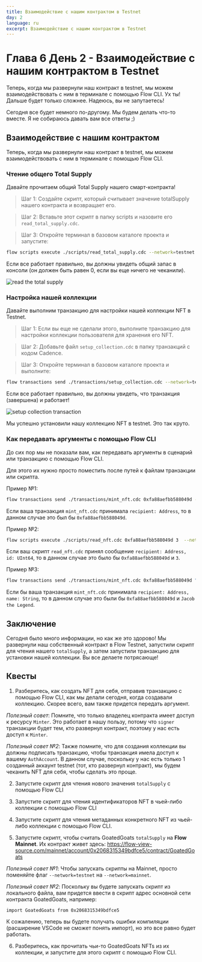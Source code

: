```yaml
---
title: Взаимодействие с нашим контрактом в Testnet
day: 2
language: ru
excerpt: Взаимодействие с нашим контрактом в Testnet
---
```


# Глава 6 День 2 - Взаимодействие с нашим контрактом в Testnet

Теперь, когда мы развернули наш контракт в testnet, мы можем взаимодействовать с ним в терминале с помощью Flow CLI. Ух ты! Дальше будет только сложнее. Надеюсь, вы не запутаетесь!

Сегодня все будет немного по-другому. Мы будем делать что-то вместе. Я не собираюсь давать вам все ответы ;)

## Взаимодействие с нашим контрактом

Теперь, когда мы развернули наш контракт в testnet, мы можем взаимодействовать с ним в терминале с помощью Flow CLI.

### Чтение общего Total Supply

Давайте прочитаем общий Total Supply нашего смарт-контракта!

> Шаг 1: Создайте скрипт, который считывает значение totalSupply нашего контракта и возвращает его.

> Шаг 2: Вставьте этот скрипт в папку scripts и назовите его `read_total_supply.cdc`.

> Шаг 3: Откройте терминал в базовом каталоге проекта и запустите:

```bash
flow scripts execute ./scripts/read_total_supply.cdc --network=testnet
```

Если все работает правильно, вы должны увидеть общий запас в консоли (он должен быть равен 0, если вы еще ничего не чеканили).

<img src="/courses/beginner-cadence/read-total-supply.png" alt="read the total supply" />

### Настройка нашей коллекции

Давайте выполним транзакцию для настройки нашей коллекции NFT в Testnet.

> Шаг 1: Если вы еще не сделали этого, выполните транзакцию для настройки коллекции пользователя для хранения его NFT.

> Шаг 2: Добавьте файл `setup_collection.cdc` в папку транзакций с кодом Cadence.

> Шаг 3: Откройте терминал в базовом каталоге проекта и выполните:

```bash
flow transactions send ./transactions/setup_collection.cdc --network=testnet --signer=testnet-account
```

Если все работает правильно, вы должны увидеть, что транзакция (завершена) и работает!

<img src="/courses/beginner-cadence/setup-collection.png" alt="setup collection transaction" />

Мы успешно установили нашу коллекцию NFT в testnet. Это так круто.

### Как передавать аргументы с помощью Flow CLI

До сих пор мы не показали вам, как передавать аргументы в сценарий или транзакцию с помощью Flow CLI.

Для этого их нужно просто поместить после путей к файлам транзакции или скрипта.

Пример №1:

```bash
flow transactions send ./transactions/mint_nft.cdc 0xfa88aefbb588049d --network=testnet --signer=testnet-account
```

Если ваша транзакция `mint_nft.cdc` принимала `recipient: Address`, то в данном случае это был бы `0xfa88aefbb588049d`.

Пример №2:

```bash
flow scripts execute ./scripts/read_nft.cdc 0xfa88aefbb588049d 3  --network=testnet
```

Если ваш скрипт `read_nft.cdc` принял сообщение `recipient: Address, id: UInt64`, то в данном случае это было бы `0xfa88aefbb588049d` и `3`.

Пример №3:

```bash
flow transactions send ./transactions/mint_nft.cdc 0xfa88aefbb588049d "Jacob the Legend" --network=testnet --signer=testnet-account
```

Если бы ваша транзакция `mint_nft.cdc` принимала `recipient: Address, name: String`, то в данном случае это были бы `0xfa88aefbb588049d` и `Jacob the Legend`.

## Заключение

Сегодня было много информации, но как же это здорово! Мы развернули наш собственный контракт в Flow Testnet, запустили скрипт для чтения нашего `totalSupply`, а затем запустили транзакцию для установки нашей коллекции. Вы все делаете потрясающе!

## Квесты

1. Разберитесь, как создать NFT для себя, отправив транзакцию с помощью Flow CLI, как мы делали сегодня, когда создавали коллекцию. Скорее всего, вам также придется передать аргумент.

_Полезный совет_: Помните, что только владелец контракта имеет доступ к ресурсу `Minter`. Это работает в нашу пользу, потому что `signer` транзакции будет тем, кто развернул контракт, поэтому у нас есть доступ к `Minter`.

_Полезный совет №2_: Также помните, что для создания коллекции вы должны подписать транзакцию, чтобы транзакция имела доступ к вашему `AuthAccount`. В данном случае, поскольку у нас есть только 1 созданный аккаунт testnet (тот, кто развернул контракт), мы будем чеканить NFT для себя, чтобы сделать это проще.

2. Запустите скрипт для чтения нового значения `totalSupply` с помощью Flow CLI

3. Запустите скрипт для чтения идентификаторов NFT в чьей-либо коллекции с помощью Flow CLI

4. Запустите скрипт для чтения метаданных конкретного NFT из чьей-либо коллекции с помощью Flow CLI.

5. Запустите скрипт, чтобы считать GoatedGoats `totalSupply` на **Flow Mainnet**. Их контракт живет здесь: https://flow-view-source.com/mainnet/account/0x2068315349bdfce5/contract/GoatedGoats

_Полезный совет №1_: Чтобы запускать скрипты на Mainnet, просто поменяйте флаг `--network=testnet` на `--network=mainnet`.

_Полезный совет №2_: Поскольку вы будете запускать скрипт из локального файла, вам придется ввести в скрипт адрес основной сети контракта GoatedGoats, например:

```cadence
import GoatedGoats from 0x2068315349bdfce5
```

К сожалению, теперь вы будете получать ошибки компиляции (расширение VSCode не сможет понять импорт), но это все равно будет работать.

6. Разберитесь, как прочитать чьи-то GoatedGoats NFTs из их коллекции, и запустите для этого скрипт с помощью Flow CLI.
